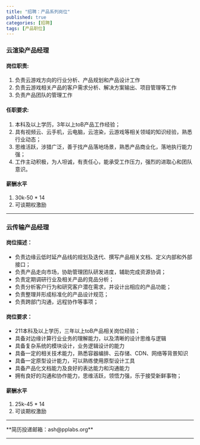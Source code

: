```yaml
---
title: "招聘：产品系列岗位"
published: true
categories: [招聘]
tags: [产品职位]
---
```



### 云渲染产品经理

#### 岗位职责:
1. 负责云游戏方向的行业分析、产品规划和产品设计工作
2. 负责云游戏相关产品的客户需求分析、解决方案输出、项目管理等工作
3. 负责产品团队的管理工作

#### 任职要求:
1. 本科及以上学历，3年以上toB产品工作经验；
2. 具有视频云、云手机，云电脑，云渲染，云游戏等相关领域的知识经验，熟悉行业动态；
3. 思维活跃，涉猎广泛，善于找产品落地场景，熟悉产品商业化，落地执行能力强；
4. 工作主动积极，为人坦诚，有责任心，能承受工作压力，强烈的进取心和团队意识。

#### 薪酬水平
1. 30k-50 * 14
2. 可谈期权激励

<hr>

### 云传输产品经理

#### 岗位描述：

- 负责边缘云低时延产品线的规划及迭代、撰写产品相关文档、定义内部和外部接口；
- 负责产品走向市场，协助管理团队研发进度，辅助完成资源协调；
- 负责定期调研行业及相关产品的竞品分析；
- 负责分析客户行为和研究客户潜在需求，并设计出相应的产品功能；
- 负责整理并形成标准化的产品设计规范；
- 负责跨部门沟通，远程协作等事项；

#### 岗位要求：

- 211本科及以上学历，三年以上toB产品相关岗位经验；
- 具备对边缘计算行业业务的理解能力，以及清晰的设计思维与逻辑
- 具备复杂系统的模块设计，业务逻辑设计的能力
- 具备一定的相关技术能力，熟悉容器编排、云存储、CDN、网络等背景知识
- 具备一定原型设计能力，可以熟练使用原型设计工具
- 具备产品化文档能力及良好的表达能力和沟通能力
- 拥有良好的沟通和协作能力，思维活跃，领悟力强，乐于接受新鲜事物；

#### 薪酬水平
1. 25k-45 * 14
2. 可谈期权激励

<hr>
**简历投递邮箱：ash@pplabs.org**
<hr>
